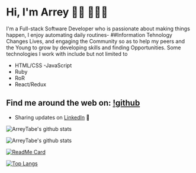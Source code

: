 # Hi, I'm Arrey 👋🏾 👩🏾‍💻

<!-- <img src="https://raw.githubusercontent.com/M0nica/M0nica/master/gh-header-image-cropped.png" alt="banner that says Monica Powell - software engineer, content creator and community organizer alongside a cartoon illustration of Monica"> -->
I'm a Full-stack Software Developer who is passionate about making things happen, I enjoy automating  daily routines- ##Information Tehnology Changes Lives, and engaging the Community so as to help my peers and the Young to grow by developing skills and finding Opportunities. Some technologies I work with include but not limited to
- HTML/CSS 
-JavaScript
- Ruby
- RoR
- React/Redux 


## Find me around the web on: [!github](https://github.com/ArreyTabe)

- Sharing updates on <a href="https://www.linkedin.com/in/arrey-affuembey-80a8b11a8/">LinkedIn</a> 💼




![ArreyTabe's github stats](https://github-readme-stats.vercel.app/api?username=arreytabe&show_icons=true)



![ArreyTabe's github stats](https://github-readme-stats.vercel.app/api?username=arreytabe&show_icons=true&theme=radical)


[![ReadMe Card](https://github-readme-stats.vercel.app/api/pin/?username=arreytabe&repo=github-readme-stats&show_owner=true)](https://github.com/arreytabe/github-readme-stats)




[![Top Langs](https://github-readme-stats.vercel.app/api/top-langs/?username=arreytabe&langs_count=8)](https://github.com/arreytabe/github-readme-stats)











